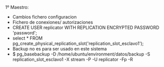 1º Maestro:
- Cambios fichero configuracion
- Fichero de conexiones/ autorizaciones
- CREATE USER replicator WITH REPLICATION ENCRYPTED PASSWORD 'password';
- select * FROM pg_create_physical_replication_slot('replication_slot_esclavo1');
- Backup no es para ser usado en este sistema
- $ pg_basebackup -D /home/ubuntu/environment/datos/backup -S replication_slot_esclavo1 -X stream -P -U replicator -Fp -R